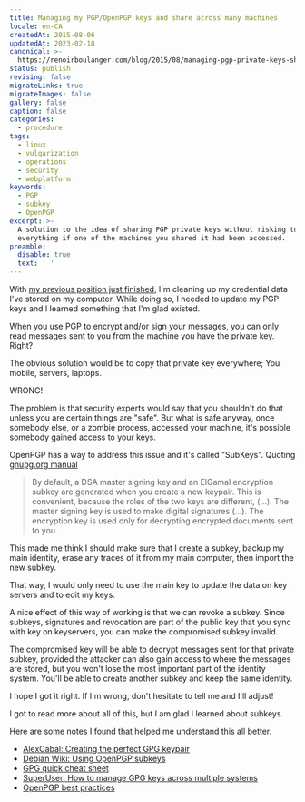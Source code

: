 ```yaml
---
title: Managing my PGP/OpenPGP keys and share across many machines
locale: en-CA
createdAt: 2015-08-06
updatedAt: 2023-02-18
canonical: >-
  https://renoirboulanger.com/blog/2015/08/managing-pgp-private-keys-share-across-machines/
status: publish
revising: false
migrateLinks: true
migrateImages: false
gallery: false
caption: false
categories:
  - procedure
tags:
  - linux
  - vulgarization
  - operations
  - security
  - webplatform
keywords:
  - PGP
  - subkey
  - OpenPGP
excerpt: >-
  A solution to the idea of sharing PGP private keys without risking to lose
  everything if one of the machines you shared it had been accessed.
preamble:
  disable: true
  text: ' '
---
```


With [my previous position just finished][0], I'm cleaning up my credential data
I've stored on my computer. While doing so, I needed to update my PGP keys and I
learned something that I'm glad existed.

When you use PGP to encrypt and/or sign your messages, you can only read
messages sent to you from the machine you have the private key. Right?

The obvious solution would be to copy that private key everywhere; You mobile,
servers, laptops.

WRONG!

The problem is that security experts would say that you shouldn't do that unless
you are certain things are "safe". But what is safe anyway, once somebody else,
or a zombie process, accessed your machine, it's possible somebody gained access
to your keys.

OpenPGP has a way to address this issue and it's called "SubKeys". Quoting
[gnupg.org manual][1]

> By default, a DSA master signing key and an ElGamal encryption subkey are
> generated when you create a new keypair. This is convenient, because the roles
> of the two keys are different, (...). The master signing key is used to make
> digital signatures (...). The encryption key is used only for decrypting
> encrypted documents sent to you.

This made me think I should make sure that I create a subkey, backup my main
identity, erase any traces of it from my main computer, then import the new
subkey.

That way, I would only need to use the main key to update the data on key
servers and to edit my keys.

A nice effect of this way of working is that we can revoke a subkey. Since
subkeys, signatures and revocation are part of the public key that you sync with
key on keyservers, you can make the compromised subkey invalid.

The compromised key will be able to decrypt messages sent for that private
subkey, provided the attacker can also gain access to where the messages are
stored, but you won't lose the most important part of the identity system.
You'll be able to create another subkey and keep the same identity.

I hope I got it right. If I'm wrong, don't hesitate to tell me and I'll adjust!

I got to read more about all of this, but I am glad I learned about subkeys.

Here are some notes I found that helped me understand this all better.

- [AlexCabal: Creating the perfect GPG keypair][2]
- [Debian Wiki: Using OpenPGP subkeys][3]
- [GPG quick cheat sheet][4]
- [SuperUser: How to manage GPG keys across multiple systems][5]
- [OpenPGP best practices][6]

[0]: /blog/2015/07/leaving-w3c/
[1]: https://www.gnupg.org/gph/en/manual.html#AEN526
[2]: https://alexcabal.com/creating-the-perfect-gpg-keypair/
[3]: https://wiki.debian.org/Subkeys
[4]: http://irtfweb.ifa.hawaii.edu/~lockhart/gpg/
[5]:
  https://superuser.com/questions/466396/how-to-manage-gpg-keys-across-multiple-systems
[6]: https://help.riseup.net/en/security/message-security/openpgp/best-practices

